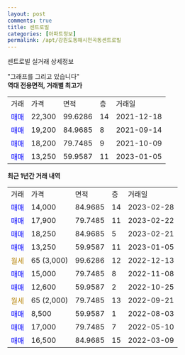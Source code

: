 ```yaml
---
layout: post
comments: true
title: 센트로빌
categories: [아파트정보]
permalink: /apt/강원도동해시천곡동센트로빌
---
```


센트로빌 실거래 상세정보

<script type="text/javascript">
  google.charts.load('current', {'packages':['line', 'corechart']});
  google.charts.setOnLoadCallback(drawChart);

  function drawChart() {
    var data = new google.visualization.DataTable();
    data.addColumn('date', '거래일');
    data.addColumn('number', "매매");
    data.addColumn('number', "전세");
    data.addColumn('number', "전매");

    data.addRows([[new Date(Date.parse("2023-02-28")), 14000, null, null], [new Date(Date.parse("2023-02-22")), 17900, null, null], [new Date(Date.parse("2023-02-21")), 18250, null, null], [new Date(Date.parse("2023-01-05")), 13250, null, null], [new Date(Date.parse("2022-12-13")), null, null, null], [new Date(Date.parse("2022-11-08")), 15000, null, null], [new Date(Date.parse("2022-10-25")), 12600, null, null], [new Date(Date.parse("2022-09-21")), null, null, null], [new Date(Date.parse("2022-08-03")), 8500, null, null], [new Date(Date.parse("2022-05-10")), 17000, null, null], [new Date(Date.parse("2022-03-09")), 16500, null, null]]);

    var options = {
      hAxis: {
        format: 'yyyy/MM/dd'
      },    
      lineWidth: 0,
      pointsVisible: true,    
      title: '최근 1년간 유형별 실거래가 분포',
      legend: { position: 'bottom' }
    };

    var formatter = new google.visualization.NumberFormat({pattern:'###,###'} );
    formatter.format(data, 1);
    formatter.format(data, 2);
    
    setTimeout(function() {
        var chart = new google.visualization.LineChart(document.getElementById('columnchart_material'));
        chart.draw(data, (options));
        document.getElementById('loading').style.display = 'none';
    }, 200);
  }
</script>


<div id="loading" style="z-index:20; display: block; margin-left: 0px">"그래프를 그리고 있습니다"</div>
<div id="columnchart_material" style="width: 95%; margin-left: 0px; display: block"></div>
<!-- contents start -->
<b>역대 전용면적, 거래별 최고가</b>
<table class="sortable">
    <tr>
      <td>거래</td>
      <td>가격</td>
      <td>면적</td>
      <td>층</td>
      <td>거래일</td>
    </tr>
        <tr>
          <td><a style="color: blue">매매</a></td>
          <td>22,300</td>
          <td>99.6286</td>
          <td>14</td>
          <td>2021-12-18</td>
        </tr>            <tr>
          <td><a style="color: blue">매매</a></td>
          <td>19,200</td>
          <td>84.9685</td>
          <td>8</td>
          <td>2021-09-14</td>
        </tr>            <tr>
          <td><a style="color: blue">매매</a></td>
          <td>18,200</td>
          <td>79.7485</td>
          <td>9</td>
          <td>2021-10-09</td>
        </tr>            <tr>
          <td><a style="color: blue">매매</a></td>
          <td>13,250</td>
          <td>59.9587</td>
          <td>11</td>
          <td>2023-01-05</td>
        </tr>        
    
    
</table>

<b>최근 1년간 거래 내역</b>

<table class="sortable">
    <tr>
      <td>거래</td>
      <td>가격</td>
      <td>면적</td>
      <td>층</td>
      <td>거래일</td>
    </tr>
    <tr>
      <td><a style="color: blue">매매</a></td>
      <td>14,000</td>
      <td>84.9685</td>
      <td>14</td>
      <td>2023-02-28</td>
    </tr>          <tr>
      <td><a style="color: blue">매매</a></td>
      <td>17,900</td>
      <td>79.7485</td>
      <td>11</td>
      <td>2023-02-22</td>
    </tr>          <tr>
      <td><a style="color: blue">매매</a></td>
      <td>18,250</td>
      <td>84.9685</td>
      <td>5</td>
      <td>2023-02-21</td>
    </tr>          <tr>
      <td><a style="color: blue">매매</a></td>
      <td>13,250</td>
      <td>59.9587</td>
      <td>11</td>
      <td>2023-01-05</td>
    </tr>          <tr>
      <td><a style="color: darkgoldenrod">월세</a></td>
      <td>65 (3,000)</td>
      <td>99.6286</td>
      <td>12</td>
      <td>2022-12-13</td>
    </tr>          <tr>
      <td><a style="color: blue">매매</a></td>
      <td>15,000</td>
      <td>79.7485</td>
      <td>8</td>
      <td>2022-11-08</td>
    </tr>          <tr>
      <td><a style="color: blue">매매</a></td>
      <td>12,600</td>
      <td>59.9587</td>
      <td>2</td>
      <td>2022-10-25</td>
    </tr>          <tr>
      <td><a style="color: darkgoldenrod">월세</a></td>
      <td>65 (2,000)</td>
      <td>79.7485</td>
      <td>13</td>
      <td>2022-09-21</td>
    </tr>          <tr>
      <td><a style="color: blue">매매</a></td>
      <td>8,500</td>
      <td>59.9587</td>
      <td>1</td>
      <td>2022-08-03</td>
    </tr>          <tr>
      <td><a style="color: blue">매매</a></td>
      <td>17,000</td>
      <td>79.7485</td>
      <td>7</td>
      <td>2022-05-10</td>
    </tr>          <tr>
      <td><a style="color: blue">매매</a></td>
      <td>16,500</td>
      <td>84.9685</td>
      <td>15</td>
      <td>2022-03-09</td>
    </tr>      </table>
<!-- contents end -->    

